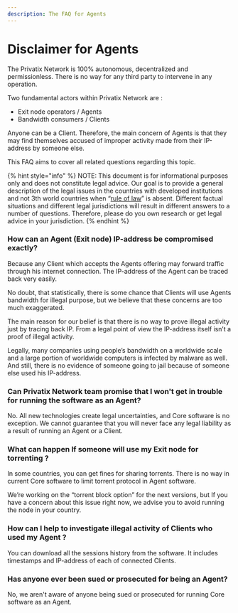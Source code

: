 ```yaml
---
description: The FAQ for Agents
---
```


# Disclaimer for Agents

The Privatix Network is 100% autonomous, decentralized and permissionless. There is no way for any third party to intervene in any operation. 

Two fundamental actors within Privatix Network are : 

* Exit node operators / Agents 
* Bandwidth consumers / Clients 

Anyone can be a Client. Therefore, the main concern of Agents is that they may find themselves accused of improper activity made from their IP-address by someone else. 

This FAQ aims to cover all related questions regarding this topic. 

{% hint style="info" %}
NOTE: This document is for informational purposes only and does not constitute legal advice. Our goal is to provide a general description of the legal issues in the countries with developed institutions and not 3th world countries when “[rule of law](https://en.wikipedia.org/wiki/Rule_of_law)” is absent.  Different factual situations and different legal jurisdictions will result in different answers to a number of questions. Therefore, please do you own research or get legal advice in your jurisdiction.
{% endhint %}

### How can an Agent \(Exit node\) IP-address be compromised exactly? 

Because any Client which accepts the Agents offering may forward traffic through his internet connection. The IP-address of the Agent can be traced back very easily. 

No doubt, that statistically, there is some chance that Clients will use Agents bandwidth for illegal purpose, but we believe that these concerns are too much exaggerated.

The main reason for our belief is that there is no way to prove illegal activity just by tracing back IP. From a legal point of view the IP-address itself isn’t a proof of illegal activity. 

Legally, many companies using people’s bandwidth on a worldwide scale and a large portion of worldwide computers is infected by malware as well. And still, there is no evidence of someone going to jail because of someone else used his IP-address. 

### Can Privatix Network team promise that I won't get in trouble for running the software as an Agent?

No. All new technologies create legal uncertainties, and Core software is no exception. We cannot guarantee that you will never face any legal liability as a result of running an Agent or a Client. 

### What can happen If someone will use my Exit node for torrenting ?

In some countries, you can get fines for sharing torrents. There is no way in current Core software to limit torrent protocol in Agent software.  

We’re working on the “torrent block option” for the next versions, but If you have a concern about this issue right now, we advise you to avoid running the node in your country. 

### How can I help to investigate illegal activity of Clients who used my Agent ?

You can download all the sessions history from the software. It includes timestamps and IP-address of each of connected Clients. 

### Has anyone ever been sued or prosecuted for being an Agent?

No, we aren't aware of anyone being sued or prosecuted for running Core software as an Agent.  
  



